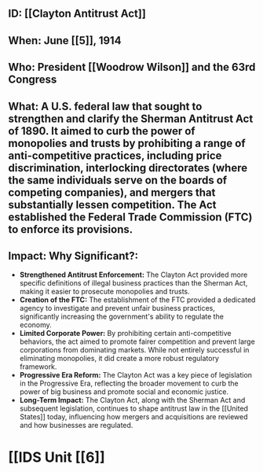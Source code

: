 ## ID: [[Clayton Antitrust Act]]

## When: June [[5]], 1914

## Who:  President [[Woodrow Wilson]] and the 63rd Congress

## What:  A U.S. federal law that sought to strengthen and clarify the Sherman Antitrust Act of 1890.  It aimed to curb the power of monopolies and trusts by prohibiting a range of anti-competitive practices, including price discrimination, interlocking directorates (where the same individuals serve on the boards of competing companies), and mergers that substantially lessen competition.  The Act established the Federal Trade Commission (FTC) to enforce its provisions.

## Impact: Why Significant?:
* **Strengthened Antitrust Enforcement:** The Clayton Act provided more specific definitions of illegal business practices than the Sherman Act, making it easier to prosecute monopolies and trusts.
* **Creation of the FTC:** The establishment of the FTC provided a dedicated agency to investigate and prevent unfair business practices, significantly increasing the government's ability to regulate the economy.
* **Limited Corporate Power:** By prohibiting certain anti-competitive behaviors, the act aimed to promote fairer competition and prevent large corporations from dominating markets.  While not entirely successful in eliminating monopolies, it did create a more robust regulatory framework.
* **Progressive Era Reform:** The Clayton Act was a key piece of legislation in the Progressive Era, reflecting the broader movement to curb the power of big business and promote social and economic justice.
* **Long-Term Impact:** The Clayton Act, along with the Sherman Act and subsequent legislation, continues to shape antitrust law in the [[United States]] today, influencing how mergers and acquisitions are reviewed and how businesses are regulated.

# [[IDS Unit [[6]]